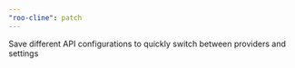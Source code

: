 ```yaml
---
"roo-cline": patch
---
```


Save different API configurations to quickly switch between providers and settings
